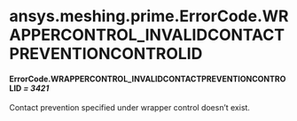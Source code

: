 # ansys.meshing.prime.ErrorCode.WRAPPERCONTROL_INVALIDCONTACTPREVENTIONCONTROLID

<a id="ansys.meshing.prime.ErrorCode.WRAPPERCONTROL_INVALIDCONTACTPREVENTIONCONTROLID"></a>

#### ErrorCode.WRAPPERCONTROL_INVALIDCONTACTPREVENTIONCONTROLID *= 3421*

Contact prevention specified under wrapper control doesn’t exist.

<!-- !! processed by numpydoc !! -->
